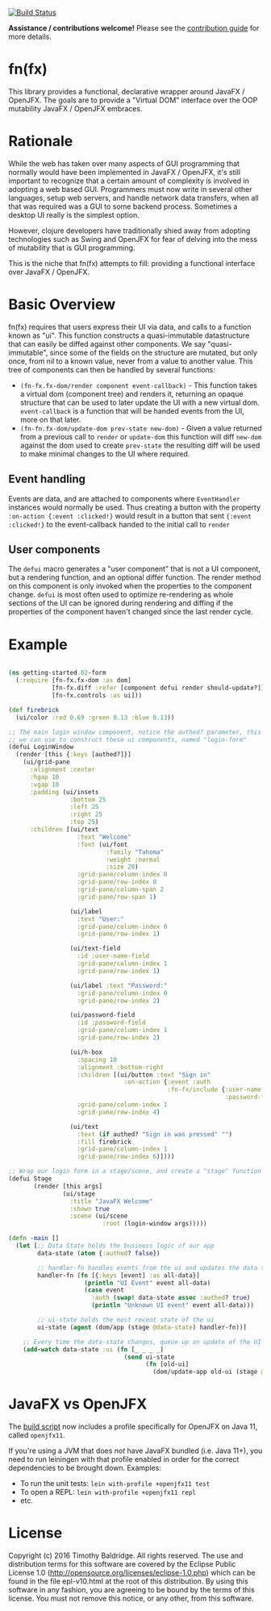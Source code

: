 [![Build Status](https://travis-ci.com/fn-fx/fn-fx.svg?branch=master)](https://travis-ci.com/fn-fx/fn-fx)

**Assistance / contributions welcome!**  Please see the [contribution guide](https://github.com/fn-fx/fn-fx/blob/openjfx/.github/CONTRIBUTING.md) for more details.

# fn(fx)
This library provides a functional, declarative wrapper around JavaFX / OpenJFX. The goals are to provide a "Virtual DOM"
interface over the OOP mutability JavaFX / OpenJFX embraces.

# Rationale
While the web has taken over many aspects of GUI programming that normally would have been implemented in JavaFX / OpenJFX, it's
still important to recognize that a certain amount of complexity is involved in adopting a web based GUI. Programmers must
now write in several other languages, setup web servers, and handle network data transfers, when all that was required
was a GUI to some backend process. Sometimes a desktop UI really is the simplest option.

However, clojure developers have traditionally shied away from adopting technologies such as Swing and OpenJFX for fear
of delving into the mess of mutability that is GUI programming.

This is the niche that fn(fx) attempts to fill: providing a functional interface over JavaFX / OpenJFX.

# Basic Overview
fn(fx) requires that users express their UI via data, and calls to a function known as "ui". This function constructs
a quasi-immutable datastructure that can easily be diffed against other components. We say "quasi-immutable", since
some of the fields on the structure are mutated, but only once, from nil to a known value, never from a value
to another value. This tree of components can then be handled by several functions:

* `(fn-fx.fx-dom/render component event-callback)` - This function takes a virtual dom (component tree) and
renders it, returning an opaque structure that can be used to later update the UI with a new virtual dom.
`event-callback` is a function that will be handed events from the UI, more on that later.
* `(fn-fn.fx-dom/update-dom prev-state new-dom)` - Given a value returned from a previous call to `render`
or `update-dom` this function will diff `new-dom` against the dom used to create `prev-state` the resulting diff
will be used to make minimal changes to the UI where required.

## Event handling
Events are data, and are attached to components where `EventHandler` instances would normally be used. Thus creating
a button with the property `:on-action {:event :clicked!}` would result in a button that sent `{:event :clicked!}` to
the event-callback handed to the initial call to `render`

## User components
The `defui` macro generates a "user component" that is not a UI component, but a rendering function, and an
optional differ function. The render method on this component is only invoked when the properties to the component
change. `defui` is most often used to optimize re-rendering as whole sections of the UI can be ignored during rendering
and diffing if the properties of the component haven't changed since the last render cycle.

# Example

```clojure

(ns getting-started.02-form
  (:require [fn-fx.fx-dom :as dom]
            [fn-fx.diff :refer [component defui render should-update?]]
            [fn-fx.controls :as ui]))

(def firebrick
  (ui/color :red 0.69 :green 0.13 :blue 0.13))

;; The main login window component, notice the authed? parameter, this defines a function
;; we can use to construct these ui components, named "login-form"
(defui LoginWindow
  (render [this {:keys [authed?]}]
    (ui/grid-pane
      :alignment :center
      :hgap 10
      :vgap 10
      :padding (ui/insets
                 :bottom 25
                 :left 25
                 :right 25
                 :top 25)
      :children [(ui/text
                   :text "Welcome"
                   :font (ui/font
                           :family "Tahoma"
                           :weight :normal
                           :size 20)
                   :grid-pane/column-index 0
                   :grid-pane/row-index 0
                   :grid-pane/column-span 2
                   :grid-pane/row-span 1)

                 (ui/label
                   :text "User:"
                   :grid-pane/column-index 0
                   :grid-pane/row-index 1)

                 (ui/text-field
                   :id :user-name-field
                   :grid-pane/column-index 1
                   :grid-pane/row-index 1)

                 (ui/label :text "Password:"
                   :grid-pane/column-index 0
                   :grid-pane/row-index 2)

                 (ui/password-field
                   :id :password-field
                   :grid-pane/column-index 1
                   :grid-pane/row-index 2)

                 (ui/h-box
                   :spacing 10
                   :alignment :bottom-right
                   :children [(ui/button :text "Sign in"
                                :on-action {:event :auth
                                            :fn-fx/include {:user-name-field #{:text}
                                                            :password-field #{:text}}})]
                   :grid-pane/column-index 1
                   :grid-pane/row-index 4)

                 (ui/text
                   :text (if authed? "Sign in was pressed" "")
                   :fill firebrick
                   :grid-pane/column-index 1
                   :grid-pane/row-index 6)])))

;; Wrap our login form in a stage/scene, and create a "stage" function
(defui Stage
       (render [this args]
               (ui/stage
                 :title "JavaFX Welcome"
                 :shown true
                 :scene (ui/scene
                          :root (login-window args)))))

(defn -main []
  (let [;; Data State holds the business logic of our app
        data-state (atom {:authed? false})

        ;; handler-fn handles events from the ui and updates the data state
        handler-fn (fn [{:keys [event] :as all-data}]
                     (println "UI Event" event all-data)
                     (case event
                       :auth (swap! data-state assoc :authed? true)
                       (println "Unknown UI event" event all-data)))

        ;; ui-state holds the most recent state of the ui
        ui-state (agent (dom/app (stage @data-state) handler-fn))]

    ;; Every time the data-state changes, queue up an update of the UI
    (add-watch data-state :ui (fn [_ _ _ _]
                                (send ui-state
                                      (fn [old-ui]
                                        (dom/update-app old-ui (stage @data-state))))))))

```

# JavaFX vs OpenJFX

The [build script](https://github.com/fn-fx/fn-fx/blob/master/project.clj) now includes a profile specifically for OpenJFX on Java 11, called `openjfx11`.

If you're using a JVM that does _not_ have JavaFX bundled (i.e. Java 11+), you need to run leiningen with that profile enabled in order for the correct dependencies to be brought down.  Examples:

 * To run the unit tests: `lein with-profile +openjfx11 test`
 * To open a REPL: `lein with-profile +openjfx11 repl`
 * etc.

# License
Copyright (c) 2016 Timothy Baldridge. All rights reserved.
The use and distribution terms for this software are covered by the
Eclipse Public License 1.0 (http://opensource.org/licenses/eclipse-1.0.php)
which can be found in the file epl-v10.html at the root of this distribution.
By using this software in any fashion, you are agreeing to be bound by
the terms of this license.
You must not remove this notice, or any other, from this software.
